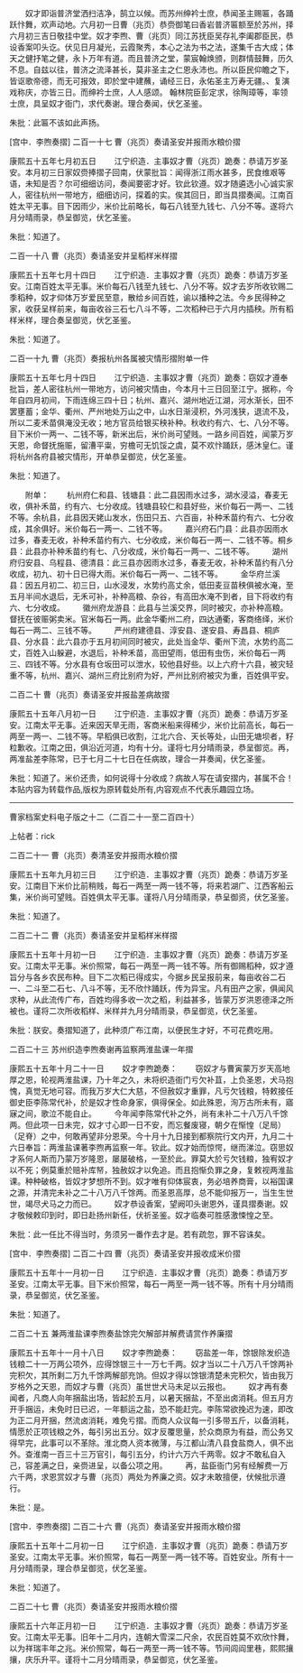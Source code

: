 <!-- { "loadSidebar": true } -->
　　奴才即诣普济堂洒扫洁净，鹄立以候。而苏州绅衿士庶，恭闻圣主赐匾，各踊跃忭舞，欢声动地。六月初一日曹（兆页）恭赍御笔曰香岩普济匾额至於苏州，择六月初三吉日敬挂中堂。奴才李煦、曹（兆页）同江苏抚臣吴存礼李阖郡臣民，恭设香案叩头讫。伏见日月凝光，云霞聚秀，本心之法为书之法，遂集千古大成；体天之健抒笔之健，永卜万年有道。而且普济之堂，蒙宸翰焕颁，则群情鼓舞，历久不息。自兹以往，普济之流泽甚长，莫非圣主之仁恩永沛也。所以臣民仰瞻之下，皆讴歌帝德，而无可报效，即於堂中建蘸，诵经三日，永佑圣主万寿无疆。、复演戏称庆，亦皆三日。而绅衿士庶，人人感颂。 
翰林院臣彭定求，徐陶璋等，率领士庶，具呈奴才衙门，求代奏谢。理合奏闻，伏乞圣鉴。 

朱批：此匾不该如此声扬。 


[宫中．李煦奏摺] 
二百一十七 曹（兆页）奏请圣安并报雨水粮价摺 


康熙五十五年七月初五日 
　　江宁织造．主事奴才曹（兆页）跪奏：恭请万岁圣安。本月初三日家奴赍捧摺子回南，伏蒙批旨：闻得浙江雨水甚多，民食维艰等语，未知是否？尔可细细访问，奏闻要密才好。钦此钦遵。奴才随遴选小心诚实家人，密往杭州一带地方，细细访问，探着的实。俟其回日，即当具摺奏闻。江南百姓太平无事。目下因雨少，米价比前略长，每石八钱至九钱七、八分不等。遂将六月分晴雨录，恭呈御览，伏乞圣鉴。 

朱批：知道了。 

二百一十八 曹（兆页）奏请圣安并呈稻样米样摺 


康熙五十五年七月十四日 
　　江宁织造．主事奴才曹（兆页）跪奏：恭请万岁圣安。江南百姓太平无事。米价每石八钱至九钱七、八分不等。奴才去岁所收钦赐二季稻种，奴才仰体万岁爱民至意，散给乡间百姓，谕以播种之法。今乡民得种之家，收获呈样前来，每亩收谷三石七八斗不等，二次稻种已于六月内插秧。所有稻样米样，理合奏呈御览，伏乞圣鉴。 

朱批：知道了。 

二百一十九 曹（兆页）奏报杭州各属被灾情形摺附单一件 


康熙五十五年七月十四日 
　　江宁织造．主事奴才曹（兆页）跪奏：窃奴才遵奉批旨，差人密往杭州一带地方，访问被灾情由，今本月十三日回至江宁。据称，今年自四月初间，下雨连绵三四十日；杭州、嘉兴、湖州地近江湖，河水渐长，田不罢壅蓄；金华、衢州、严州地处万山之中，山水日渐浸积，外河浅狭，退流不及，所以二麦禾苗俱淹没无收；地方官员给银买秧补种。秋收约有六、七、八分不等。目下米价一两一、二钱不等，新米出后，米价尚可望贱。一路乡间百姓，闻蒙万岁天恩，命督抚施赈，留漕平粜，穷檐可无饥馁之虞，莫不欢忭踊跃，感沐皇仁。谨将杭州各府县被灾情形，开单恭呈御览，伏乞圣鉴。 

朱批：知道了。 

　　附单： 
　　杭州府仁和县、钱塘县：此二县因雨水过多，湖水浸溢，春麦无收，俱补禾苗，约有六、七分收成。钱塘县较仁和县好些，米价每石一两一、二钱不等。余杭县，此县因天姥山发水，伤田只五、六百亩，补种禾苗约有六、七分收成，其余俱好。米价每石一两一、二钱不等。 
　　嘉兴府石门县：此县亦因雨水过多，春麦无收，补种禾苗约有六、七分收成，米价每石一两一、二钱不等。桐乡县：此县亦补种禾苗约有七、八分收成，米价每石一两一、二钱不等。 
　　湖州府归安县、乌程县、德清县：此三县亦因雨水过多，春麦无收，补种禾苗约有八分收成，初九、初十日已得大雨。米价每石一两一、二钱不等。 
　　金华府兰溪县：因五月初二、初三日，山水浸发，水势约高丈余，低田麦豆苗秧俱被水淹，至五月半间水退后，无禾可补，补种高粮、杂谷，有高田水淹不到者，目下将收约有六、七分收成。 
　　徽州府龙游县：此县与兰溪交界，同时被灾，亦补种高粮。督抚在彼赈粥卖米。官米每石一两。此金华衢州二府，四达通衢，客商络绎，米价每石一两二、三钱不等。 
　　严州府建德县、淳安县、遂安县、寿昌县、桐庐县、分水县：此六县亦于五月初间同时被灾，此处当金华、衢州下流，水势约高二丈，百姓入山躲避，水退后，补种禾苗，高田望雨，低田有虫伤，米价每石一两三、四钱不等。分水县有仓坂田可以泄水，较他县好些。以上六府十六县，被灾轻重不等，杭州、嘉兴、湖州三府比别府为好，严州比别府被灾为重，百姓俱平安。 

二百二十 曹（兆页）奏请圣安并报盐差病故摺 


康熙五十五年八月初一日 
　　江宁织造．主事奴才曹（兆页）跪奏：恭请万岁圣安。江南太平无事。近来因天旱无雨，客商米船来得稀少，米价比前高长，每石一两至一两一、二钱不等。早稻俱已收割，江北六合、天长等处，山田无塘坝者，籽粒歉收。江南之田，俱沿近河道，均有十分。谨将七月分晴雨录，恭呈御览。再，两准盐差李陈常，已于七月二十七日在任病故，理合一并奏闻，伏乞圣鉴。 

朱批：知道了。米价还贵，如何说得十分收成？病故人写在请安摺内，甚属不合！
本贴内容为转载作品,版权为原转载处所有,内容观点不代表乐趣园立场。
________________________________________
曹家档案史料电子版之十二（二百二十一至二百四十） 

上帖者：rick 

二百二十一 曹（兆页）奏清圣安并报雨水粮价摺 


康熙五十五年九月初三日 
　　江宁织造．主事奴才曹（兆页）跪奏：恭请万岁圣安。江南目下米价比前稍贱，每石一两至一两一钱不等，将来若湖广、江西客船云集，米价尚可望贱。百姓俱太平无事。谨将八月分晴雨录，恭呈御资，伏乞圣鉴。 

朱批：知道了。 

二百二十二 曹（兆页）奏请圣安并呈稻样米样摺 


康熙五十五年十月初一日 
　　江宁织造．主事奴才曹（兆页）跪奏：恭请万岁圣安。江南太平无事。米价照常，每石一两至一两一钱不等。所有御赐稻种，奴才遵旨分与各乡农民布种。目下二次稻已得成实，今据乡民呈报前来，每亩收谷二石一、二斗至二石七、八斗不等，无不欣忭踊跃，传为异宝。凡有田产之家，俱闻风求种，从此流传广布，百姓均得多收一次之稻，利益甚多，皆蒙万岁洪恩德泽之所被也。谨将二次所收稻样、米样并九月分晴雨录，恭呈御览，伏乞圣鉴。 

朱批：朕安。奏摺知道了，此种须广布江南，以便民生才好，不可花费吃用。 

二百二十三 苏州织造李煦奏谢再监察两淮盐课一年摺 


康熙五十五年十月二十一日 
　　奴才李煦跪奏： 
　　窃奴才与曹寅蒙万岁天高地厚之恩，轮视两淮盐课，乃十年之久，未将织造衙门亏欠补苴，上负圣恩，犬马抱愧，真觉无地可容。而我万岁大仁大慈，不但赦奴才重罪，凡亏欠钱粮，特敕接任御史臣李陈常代补，於是奴才性命身家，俱得保全。如此殊恩，洵万古所未有，寤寐之间，歌泣不能自止。 
　　今年闻李陈常代补之外，尚有未补二十八万八千馀两。但此项一日未完，奴才寸心即一日不安，而忘餐废寝，朝夕在惭惶（足局）（足脊）之中，何敢再望非分恩荣。今十月十九日接到都察院行文内开，九月二十六日奉旨：两淮盐课著李煦再监察一年。钦此。奴才始而惊愕，继而涕泣。窃思奴才系何人斯而乃蒙万岁隆恩，屡屡破格，一至於此。罪莫大於亏欠钱粮，独宥奴才以不死；例莫重於赔补库帑，独赦奴才以免追。而且抱惭负罪之身，复敕视两淮盐课。种种破格，皆奴才梦想所不到。奴才唯有仰体宸衷，务必培养商膏，以裕国课之源，并清完未补之二十八万八千馀两。而圣恩高厚，总不能仰报万一，当生生世世，竭尽犬马之力而已。 
　　奴才恭设香案，望阙叩头谢恩外，谨具摺奏谢。奴才敬候敕印到时，即日赴扬州新任，伏祈圣鉴。奴才临奏可胜感激悚惶之至。 

朱批：此一任比不得当时，务须另一番作去才是。若有疏忽，罪不容诛矣。 


[宫中．李煦奏摺] 
二百二十四 曹（兆页）奏请圣安并报收成米价摺 


康熙五十五年十一月初一日 
　　江宁织造．主事奴才曹（兆页）跪奏：恭请万岁圣安。江南太平无事。目下米价照常，每石一两至一两一钱不等。所有十月分晴雨录，恭呈御览，伏乞圣鉴。 

朱批：知道了。 

二百二十五 兼两淮盐课李煦奏盐馀完欠解部并解费请赏作养廉摺 


康熙五十五年十一月十八日 
　　奴才李煦跪奏： 
　　窃盐差一年，馀银除发织造钱粮二十一万两公项外，应得馀银三十一万七千两。奴才当以二十八万八千馀两补完积欠，其所剩二万九千馀两解部充饷。但奴才得以馀银清楚未完积欠，皆由我万岁格外之天恩，而奴才与曹（兆页）虽世世犬马未足以云报也。 
　　奴才再有奏闻者，凡商人向年捆盐出场，皆起於五月，以暑天捆盐，不至出卤消耗。但五月方开手捆运，未免时日已迟，一年额运之盐，恐不能赶完。李陈常欲挽迟为速，即改为正二月开捆，然流卤消耗，难免亏摺。而商人众议每一引多带五斤，以备消耗，情愿於正项钱粮之外，每引另出五分。奴才反覆思量，於众商原为有益，而公务又得早完，此事可以不革除。淮北商人资本微薄，与江都山清八县食盐商人，俱不出外。查淮南一百三十三万官引，每引五分，约计六万六千两零。奴才不敢私自入己，容差满之日，亲赍进呈，以备公项之用。 
　　再，盐臣衙门另有经解费一万六千两，求恩赏奴才与曹（兆页）两处为养廉之资。奴才未敢擅便，伏候批示遵行。 

朱批：是。 


[宫中．李煦奏摺] 
二百二十六 曹（兆页）奏请圣安并报雨水粮价摺 


康熙五十五年十二月初一日 
　　江宁织造．主事奴才曹（兆页）跪奏：恭请万岁圣安。江南太平无事。米价照常，每石一两至一两一钱不等。百姓安业。所有十一月分晴雨录，理合恭呈御览，伏乞圣鉴。 

朱批：知道了。 

二百二十七 曹（兆页）奏请圣安并报雨水粮价摺 


康熙五十六年正月初一日 
　　江宁织造．主事奴才曹（兆页）跪奏：恭请万岁圣安。江南太平无事。旧年十二月内，连朝大雪深二尺余，农民百姓莫不欢欣忭舞，以为祥瑞丰年之兆。米价照常，每石一两至一两一钱不等。节间闾阎里巷，熙熙攘攘，庆乐升平。谨将十二月分晴雨录，恭呈御览，伏乞圣鉴。 

